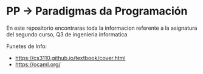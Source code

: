 # PP -> Paradigmas da Programación

En este repositorio encontraras toda la informacion referente a la asignatura del segundo curso, Q3 de ingenieria informatica

Funetes de Info:
 - https://cs3110.github.io/textbook/cover.html
 - https://ocaml.org/
